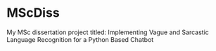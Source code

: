 # MScDiss
My MSc dissertation project titled: Implementing Vague and Sarcastic Language Recognition for a Python Based Chatbot
